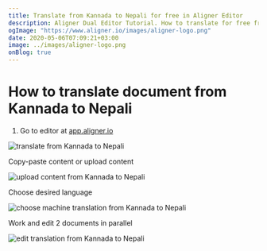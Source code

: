 ```yaml
---
title: Translate from Kannada to Nepali for free in Aligner Editor
description: Aligner Dual Editor Tutorial. How to translate for free from Kannada to Nepali. Aligner is multilingual document management platform. 
ogImage: "https://www.aligner.io/images/aligner-logo.png"
date: 2020-05-06T07:09:21+03:00
image: ../images/aligner-logo.png
onBlog: true
---
```


# How to translate document from Kannada to Nepali

1. Go to editor at [app.aligner.io](https://app.aligner.io "Aligner App web page")

![translate from Kannada to Nepali](../aligner-blank-editor.png "translate from Kannada to Nepali")

Copy-paste content or upload content

![upload content from Kannada to Nepali](../aligner-uploaded-document.png "upload content from Kannada to Nepali")

Choose desired language

![choose machine translation from Kannada to Nepali](../aligner-language-dropdown.png "choose machine translation from Kannada to Nepali")

Work and edit 2 documents in parallel

![edit translation from Kannada to Nepali](../aligner-double-sitded-editor.png "edit translation from Kannada to Nepali")

